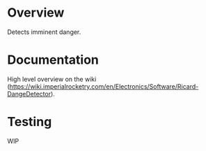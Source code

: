 # Overview
Detects imminent danger.

# Documentation
High level overview on the wiki (https://wiki.imperialrocketry.com/en/Electronics/Software/Ricard-DangeDetector).

# Testing
WIP
